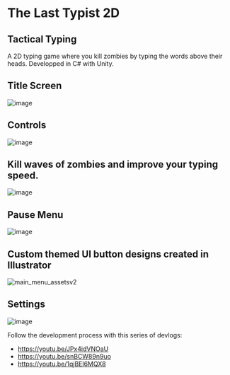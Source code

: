 # The Last Typist 2D
## Tactical Typing
A 2D typing game where you kill zombies by typing the words above their heads. Developped in C# with Unity.
## Title Screen
![image](https://user-images.githubusercontent.com/53094076/236564900-80d6c30a-4f22-4849-85c2-20a6f02d4aaf.png)
## Controls
![image](https://user-images.githubusercontent.com/53094076/236566874-30db322b-9ac3-4df8-93ce-81c1a3482ea0.png)
## Kill waves of zombies and improve your typing speed.
![image](https://user-images.githubusercontent.com/53094076/236565096-44a15976-dacb-4393-b1cf-ace511213c63.png)
## Pause Menu
![image](https://user-images.githubusercontent.com/53094076/236566153-ebfb69fb-9271-41ae-a055-b716cbce0621.png)
## Custom themed UI button designs created in Illustrator
![main_menu_assetsv2](https://user-images.githubusercontent.com/53094076/236566373-f9d7478c-2cd9-4557-90a7-929bd0c08bfe.png)
## Settings
![image](https://user-images.githubusercontent.com/53094076/236566742-68ff1265-896d-4e36-80ad-4c68ecee30d3.png)

Follow the development process with this series of devlogs:
* https://youtu.be/JPx4idVNOaU
* https://youtu.be/snBCW89n9uo
* https://youtu.be/1qjBEl6MQX8
